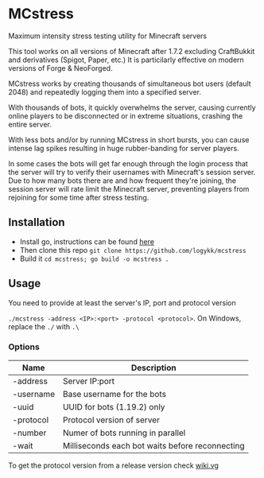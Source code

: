 # MCstress
Maximum intensity stress testing utility for Minecraft servers

This tool works on all versions of Minecraft after 1.7.2 excluding CraftBukkit and derivatives (Spigot, Paper, etc.)
It is particilarly effective on modern versions of Forge & NeoForged.

MCstress works by creating thousands of simultaneous bot users (default 2048) and repeatedly logging them into a specified server.

With thousands of bots, it quickly overwhelms the server, causing currently online players to be disconnected or in extreme situations, crashing the entire server.

With less bots and/or by running MCstress in short bursts, you can cause intense lag spikes resulting in huge rubber-banding for server players.

In some cases the bots will get far enough through the login process that the server will try to verify their usernames with Minecraft's session server.
Due to how many bots there are and how frequent they're joining, the session server will rate limit the Minecraft server, preventing players from rejoining for some time after stress testing.

## Installation
- Install go, instructions can be found [here](https://www.google.com/search?q=install+go)
- Then clone this repo `git clone https://github.com/logykk/mcstress`
- Build it `cd mcstress; go build -o mcstress .`

## Usage
You need to provide at least the server's IP, port and protocol version

`./mcstress -address <IP>:<port> -protocol <protocol>`.
On Windows, replace the `./` with `.\`

### Options
| Name      | Description                                     |
| --------- | ----------------------------------------------- |
| -address  | Server IP:port                                  |
| -username | Base username for the bots                      |
| -uuid     | UUID for bots (1.19.2) only                     |
| -protocol | Protocol version of server                      |
| -number   | Numer of bots running in parallel               |
| -wait     | Milliseconds each bot waits before reconnecting |

To get the protocol version from a release version check [wiki.vg](https://wiki.vg/Protocol_version_numbers)
